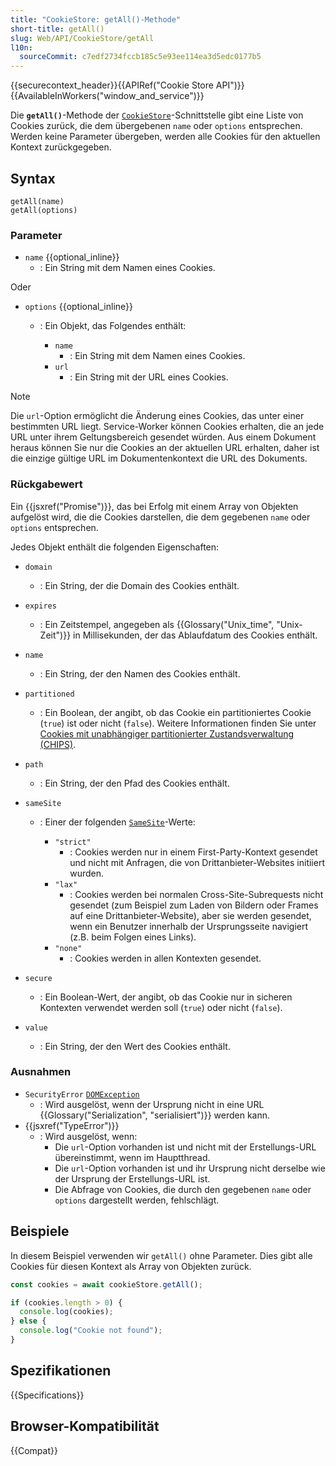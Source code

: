 ```yaml
---
title: "CookieStore: getAll()-Methode"
short-title: getAll()
slug: Web/API/CookieStore/getAll
l10n:
  sourceCommit: c7edf2734fccb185c5e93ee114ea3d5edc0177b5
---
```


{{securecontext_header}}{{APIRef("Cookie Store API")}}{{AvailableInWorkers("window_and_service")}}

Die **`getAll()`**-Methode der [`CookieStore`](/de/docs/Web/API/CookieStore)-Schnittstelle gibt eine Liste von Cookies zurück, die dem übergebenen `name` oder `options` entsprechen. Werden keine Parameter übergeben, werden alle Cookies für den aktuellen Kontext zurückgegeben.

## Syntax

```js-nolint
getAll(name)
getAll(options)
```

### Parameter

- `name` {{optional_inline}}
  - : Ein String mit dem Namen eines Cookies.

Oder

- `options` {{optional_inline}}

  - : Ein Objekt, das Folgendes enthält:

    - `name`
      - : Ein String mit dem Namen eines Cookies.
    - `url`
      - : Ein String mit der URL eines Cookies.

> [!NOTE]
> Die `url`-Option ermöglicht die Änderung eines Cookies, das unter einer bestimmten URL liegt. Service-Worker können Cookies erhalten, die an jede URL unter ihrem Geltungsbereich gesendet würden. Aus einem Dokument heraus können Sie nur die Cookies an der aktuellen URL erhalten, daher ist die einzige gültige URL im Dokumentenkontext die URL des Dokuments.

### Rückgabewert

Ein {{jsxref("Promise")}}, das bei Erfolg mit einem Array von Objekten aufgelöst wird, die die Cookies darstellen, die dem gegebenen `name` oder `options` entsprechen.

Jedes Objekt enthält die folgenden Eigenschaften:

- `domain`

  - : Ein String, der die Domain des Cookies enthält.

- `expires`

  - : Ein Zeitstempel, angegeben als {{Glossary("Unix_time", "Unix-Zeit")}} in Millisekunden, der das Ablaufdatum des Cookies enthält.

- `name`

  - : Ein String, der den Namen des Cookies enthält.

- `partitioned`

  - : Ein Boolean, der angibt, ob das Cookie ein partitioniertes Cookie (`true`) ist oder nicht (`false`). Weitere Informationen finden Sie unter [Cookies mit unabhängiger partitionierter Zustandsverwaltung (CHIPS)](/de/docs/Web/Privacy/Privacy_sandbox/Partitioned_cookies).

- `path`

  - : Ein String, der den Pfad des Cookies enthält.

- `sameSite`

  - : Einer der folgenden [`SameSite`](/de/docs/Web/HTTP/Headers/Set-Cookie#samesitesamesite-value)-Werte:

    - `"strict"`
      - : Cookies werden nur in einem First-Party-Kontext gesendet und nicht mit Anfragen, die von Drittanbieter-Websites initiiert wurden.
    - `"lax"`
      - : Cookies werden bei normalen Cross-Site-Subrequests nicht gesendet (zum Beispiel zum Laden von Bildern oder Frames auf eine Drittanbieter-Website), aber sie werden gesendet, wenn ein Benutzer innerhalb der Ursprungsseite navigiert (z.B. beim Folgen eines Links).
    - `"none"`
      - : Cookies werden in allen Kontexten gesendet.

- `secure`

  - : Ein Boolean-Wert, der angibt, ob das Cookie nur in sicheren Kontexten verwendet werden soll (`true`) oder nicht (`false`).

- `value`
  - : Ein String, der den Wert des Cookies enthält.

### Ausnahmen

- `SecurityError` [`DOMException`](/de/docs/Web/API/DOMException)
  - : Wird ausgelöst, wenn der Ursprung nicht in eine URL {{Glossary("Serialization", "serialisiert")}} werden kann.
- {{jsxref("TypeError")}}
  - : Wird ausgelöst, wenn:
    - Die `url`-Option vorhanden ist und nicht mit der Erstellungs-URL übereinstimmt, wenn im Hauptthread.
    - Die `url`-Option vorhanden ist und ihr Ursprung nicht derselbe wie der Ursprung der Erstellungs-URL ist.
    - Die Abfrage von Cookies, die durch den gegebenen `name` oder `options` dargestellt werden, fehlschlägt.

## Beispiele

In diesem Beispiel verwenden wir `getAll()` ohne Parameter. Dies gibt alle Cookies für diesen Kontext als Array von Objekten zurück.

```js
const cookies = await cookieStore.getAll();

if (cookies.length > 0) {
  console.log(cookies);
} else {
  console.log("Cookie not found");
}
```

## Spezifikationen

{{Specifications}}

## Browser-Kompatibilität

{{Compat}}
